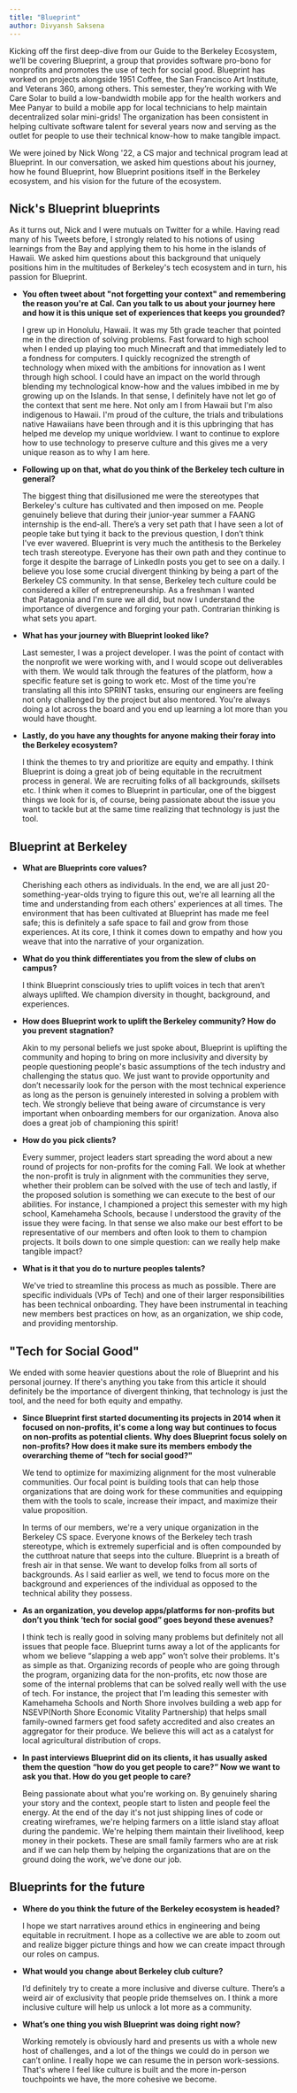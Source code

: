```yaml
---
title: "Blueprint"
author: Divyansh Saksena
---
```


Kicking off the first deep-dive from our Guide to the Berkeley Ecosystem, we’ll be covering Blueprint, a group that provides software pro-bono for nonprofits and promotes the use of tech for social good. Blueprint has worked on projects alongside 1951 Coffee, the San Francisco Art Institute, and Veterans 360, among others. This semester, they’re working with We Care Solar to build a low-bandwidth mobile app for the health workers and Mee Panyar to build a mobile app for local technicians to help maintain decentralized solar mini-grids! The organization has been consistent in helping cultivate software talent for several years now and serving as the outlet for people to use their technical know-how to make tangible impact.

We were joined by Nick Wong '22, a CS major and technical program lead at Blueprint. In our conversation, we asked him questions about his journey, how he found Blueprint, how Blueprint positions itself in the Berkeley ecosystem, and his vision for the future of the ecosystem.

## Nick's Blueprint blueprints

As it turns out, Nick and I were mutuals on Twitter for a while. Having read many of his Tweets before, I strongly related to his notions of using learnings from the Bay and applying them to his home in the islands of Hawaii. We asked him questions about this background that uniquely positions him in the multitudes of Berkeley's tech ecosystem and in turn, his passion for Blueprint.

- **You often tweet about "not forgetting your context" and remembering the reason you're at Cal. Can you talk to us about your journey here and how it is this unique set of experiences that keeps you grounded?**

    I grew up in Honolulu, Hawaii. It was my 5th grade teacher that pointed me in the direction of solving problems. Fast forward to high school when I ended up playing too much Minecraft and that immediately led to a fondness for computers. I quickly recognized the strength of technology when mixed with the ambitions for innovation as I went through high school. I could have an impact on the world through blending my technological know-how and the values imbibed in me by growing up on the Islands. In that sense, I definitely have not let go of the context that sent me here. Not only am I from Hawaii but I'm also indigenous to Hawaii. I'm proud of the culture, the trials and tribulations native Hawaiians have been through and it is this upbringing that has helped me develop my unique worldview. I want to continue to explore how to use technology to preserve culture and this gives me a very unique reason as to why I am here.

- **Following up on that, what do you think of the Berkeley tech culture in general?**

    The biggest thing that disillusioned me were the stereotypes that Berkeley's culture has cultivated and then imposed on me. People genuinely believe that during their junior-year summer a FAANG internship is the end-all. There’s a very set path that I have seen a lot of people take but tying it back to the previous question, I don’t think I've ever wavered. Blueprint is very much the antithesis to the Berkeley tech trash stereotype. Everyone has their own path and they continue to forge it despite the barrage of LinkedIn posts you get to see on a daily. I believe you lose some crucial divergent thinking by being a part of the Berkeley CS community. In that sense, Berkeley tech culture could be considered a killer of entrepreneurship. As a freshman I wanted that Patagonia and I'm sure we all did, but now I understand the importance of divergence and forging your path. Contrarian thinking is what sets you apart.

- **What has your journey with Blueprint looked like?**

    Last semester, I was a project developer. I was the point of contact with the nonprofit we were working with, and I would scope out deliverables with them. We would talk through the features of the platform, how a specific feature set is going to work etc. Most of the time you're translating all this into SPRINT tasks, ensuring our engineers are feeling not only challenged by the project but also mentored. You're always doing a lot across the board and you end up learning a lot more than you would have thought.

- **Lastly, do you have any thoughts for anyone making their foray into the Berkeley ecosystem?**

    I think the themes to try and prioritize are equity and empathy. I think Blueprint is doing a great job of being equitable in the recruitment process in general. We are recruiting folks of all backgrounds, skillsets etc. I think when it comes to Blueprint in particular, one of the biggest things we look for is, of course, being passionate about the issue you want to tackle but at the same time realizing that technology is just the tool.

## Blueprint at Berkeley

- **What are Blueprints core values?**

    Cherishing each others as individuals. In the end, we are all just 20-something-year-olds trying to figure this out, we're all learning all the time and understanding from each others' experiences at all times. The environment that has been cultivated at Blueprint has made me feel safe; this is definitely a safe space to fail and grow from those experiences. At its core, I think it comes down to empathy and how you weave that into the narrative of your organization.

- **What do you think differentiates you from the slew of clubs on campus?**

    I think Blueprint consciously tries to uplift voices in tech that aren’t always uplifted. We champion diversity in thought, background, and experiences.

- **How does Blueprint work to uplift the Berkeley community? How do you prevent stagnation?**

    Akin to my personal beliefs we just spoke about, Blueprint is uplifting the community and hoping to bring on more inclusivity and diversity by people questioning people's basic assumptions of the tech industry and challenging the status quo. We just want to provide opportunity and don’t necessarily look for the person with the most technical experience as long as the person is genuinely interested in solving a problem with tech. We strongly believe that being aware of circumstance is very important when onboarding members for our organization. Anova also does a great job of championing this spirit!

- **How do you pick clients?**

    Every summer, project leaders start spreading the word about a new round of projects for non-profits for the coming Fall. We look at whether the non-profit is truly in alignment with the communities they serve, whether their problem can be solved with the use of tech and lastly, if the proposed solution is something we can execute to the best of our abilities. For instance, I championed a project this semester with my high school, Kamehameha Schools, because I understood the gravity of the issue they were facing. In that sense we also make our best effort to be representative of our members and often look to them to champion projects. It boils down to one simple question: can we really help make tangible impact?

- **What is it that you do to nurture peoples talents?**

    We've tried to streamline this process as much as possible. There are specific individuals (VPs of Tech) and one of their larger responsibilities has been technical onboarding. They have been instrumental in teaching new members best practices on how, as an organization, we ship code, and providing mentorship.

## "Tech for Social Good"

We ended with some heavier questions about the role of Blueprint and his personal journey. If there's anything you take from this article it should definitely be the importance of divergent thinking, that technology is just the tool, and the need for both equity and empathy.

- **Since Blueprint first started documenting its projects in 2014 when it focused on non-profits, it's come a long way but continues to focus on non-profits as potential clients. Why does Blueprint focus solely on non-profits? How does it make sure its members embody the overarching theme of “tech for social good?"**

    We tend to optimize for maximizing alignment for the most vulnerable communities. Our focal point is building tools that can help those organizations that are doing work for these communities and equipping them with the tools to scale, increase their impact, and maximize their value proposition.

    In terms of our members, we're a very unique organization in the Berkeley CS space. Everyone knows of the Berkeley tech trash stereotype, which is extremely superficial and is often compounded by the cutthroat nature that seeps into the culture. Blueprint is a breath of fresh air in that sense. We want to develop folks from all sorts of backgrounds. As I said earlier as well, we tend to focus more on the background and experiences of the individual as opposed to the technical ability they possess.

- **As an organization, you develop apps/platforms for non-profits but don’t you think ‘tech for social good” goes beyond these avenues?**

    I think tech is really good in solving many problems but definitely not all issues that people face. Blueprint turns away a lot of the applicants for whom we believe “slapping a web app” won’t solve their problems. It's as simple as that. Organizing records of people who are going through the program, organizing data for the non-profits, etc now those are some of the internal problems that can be solved really well with the use of tech. For instance, the project that I'm leading this semester with Kamehameha Schools and North Shore involves building a web app for NSEVP(North Shore Economic Vitality Partnership) that helps small family-owned farmers get food safety accredited and also creates an aggregator for their produce. We believe this will act as a catalyst for local agricultural distribution of crops.

- **In past interviews Blueprint did on its clients, it has usually asked them the question “how do you get people to care?” Now we want to ask you that. How do you get people to care?**

    Being passionate about what you're working on. By genuinely sharing your story and the context, people start to listen and people feel the energy. At the end of the day it's not just shipping lines of code or creating wireframes, we're helping farmers on a little island stay afloat during the pandemic. We're helping them maintain their livelihood, keep money in their pockets. These are small family farmers who are at risk and if we can help them by helping the organizations that are on the ground doing the work, we’ve done our job.

## Blueprints for the future

- **Where do you think the future of the Berkeley ecosystem is headed?**

    I hope we start narratives around ethics in engineering and being equitable in recruitment. I hope as a collective we are able to zoom out and realize bigger picture things and how we can create impact through our roles on campus.

- **What would you change about Berkeley club culture?**

    I’d definitely try to create a more inclusive and diverse culture. There’s a weird air of exclusivity that people pride themselves on. I think a more inclusive culture will help us unlock a lot more as a community.

- **What’s one thing you wish Blueprint was doing right now?**

    Working remotely is obviously hard and presents us with a whole new host of challenges, and a lot of the things we could do in person we can’t online. I really hope we can resume the in person work-sessions. That's where I feel like culture is built and the more in-person touchpoints we have, the more cohesive we become.